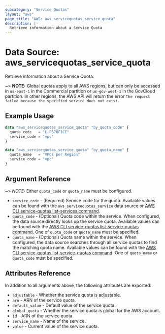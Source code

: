 ```yaml
---
subcategory: "Service Quotas"
layout: "aws"
page_title: "AWS: aws_servicequotas_service_quota"
description: |-
  Retrieve information about a Service Quota
---
```


# Data Source: aws_servicequotas_service_quota

Retrieve information about a Service Quota.

~> **NOTE:** Global quotas apply to all AWS regions, but can only be accessed in `us-east-1` in the Commercial partition or `us-gov-west-1` in the GovCloud partition. In other regions, the AWS API will return the error `The request failed because the specified service does not exist.`

## Example Usage

```terraform
data "aws_servicequotas_service_quota" "by_quota_code" {
  quota_code   = "L-F678F1CE"
  service_code = "vpc"
}

data "aws_servicequotas_service_quota" "by_quota_name" {
  quota_name   = "VPCs per Region"
  service_code = "vpc"
}
```

## Argument Reference

~> *NOTE:* Either `quota_code` or `quota_name` must be configured.

* `service_code` - (Required) Service code for the quota. Available values can be found with the `aws_servicequotas_service` data source or [AWS CLI service-quotas list-services command](https://docs.aws.amazon.com/cli/latest/reference/service-quotas/list-services.html).
* `quota_code` - (Optional) Quota code within the service. When configured, the data source directly looks up the service quota. Available values can be found with the [AWS CLI service-quotas list-service-quotas command](https://docs.aws.amazon.com/cli/latest/reference/service-quotas/list-service-quotas.html). One of `quota_code` or `quota_name` must be specified.
* `quota_name` - (Optional) Quota name within the service. When configured, the data source searches through all service quotas to find the matching quota name. Available values can be found with the [AWS CLI service-quotas list-service-quotas command](https://docs.aws.amazon.com/cli/latest/reference/service-quotas/list-service-quotas.html). One of `quota_name` or `quota_code` must be specified.

## Attributes Reference

In addition to all arguments above, the following attributes are exported:

* `adjustable` - Whether the service quota is adjustable.
* `arn` - ARN of the service quota.
* `default_value` - Default value of the service quota.
* `global_quota` - Whether the service quota is global for the AWS account.
* `id` - ARN of the service quota.
* `service_name` - Name of the service.
* `value` - Current value of the service quota.
